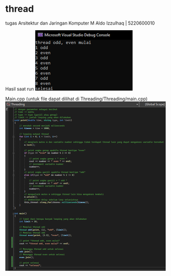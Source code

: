 # thread

tugas Arsitektur dan Jaringan Komputer
M Aldo Izzulhaq | 5220600010

Hasil saat run
![alt text](https://github.com/aldozulhaq/Threading/blob/master/img/Screenshot%202022-03-25%20201428.png?raw=true)

Main.cpp
(untuk file dapat dilihat di Threading/Threading/main.cpp)
![alt text](https://github.com/aldozulhaq/Threading/blob/master/img/Screenshot%202022-03-25%20201911.png?raw=true)
